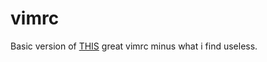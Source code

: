 # vimrc
Basic version of [THIS](https://github.com/amix/vimrc) great vimrc minus what i find useless.
